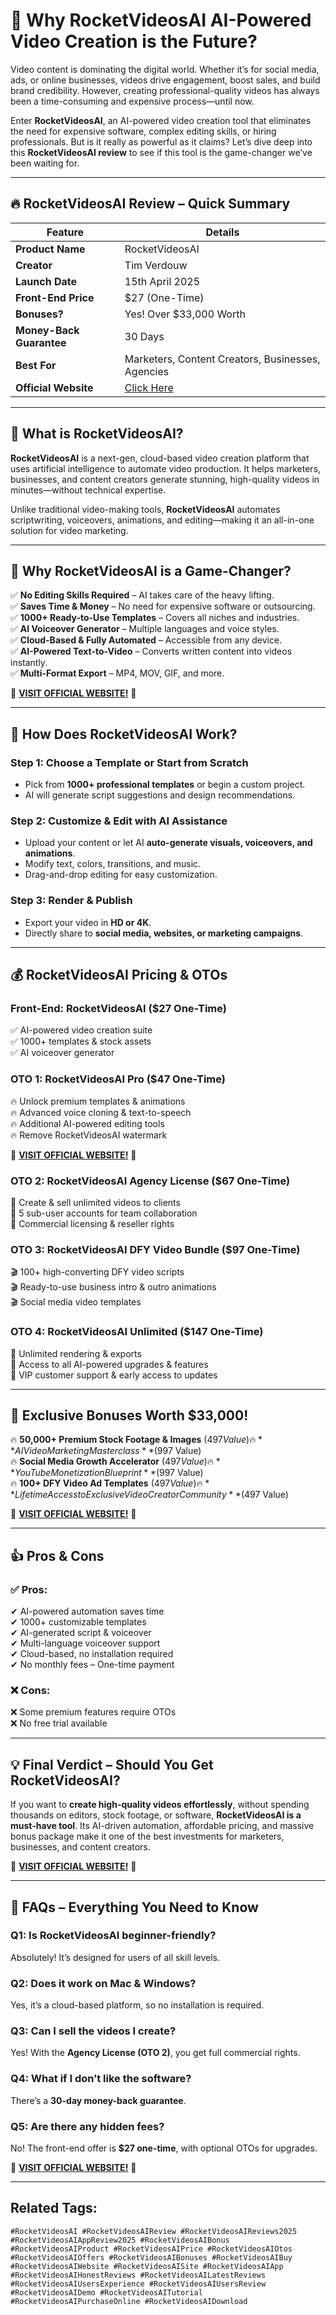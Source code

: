 # 🚀 Why RocketVideosAI AI-Powered Video Creation is the Future?

Video content is dominating the digital world. Whether it’s for social media, ads, or online businesses, videos drive engagement, boost sales, and build brand credibility. However, creating professional-quality videos has always been a time-consuming and expensive process—until now.

Enter **RocketVideosAI**, an AI-powered video creation tool that eliminates the need for expensive software, complex editing skills, or hiring professionals. But is it really as powerful as it claims? Let’s dive deep into this **RocketVideosAI review** to see if this tool is the game-changer we’ve been waiting for.

---

## 🔥 RocketVideosAI Review – Quick Summary

| Feature          | Details |
|----------------|---------|
| **Product Name** | RocketVideosAI |
| **Creator** | Tim Verdouw |
| **Launch Date** | 15th April 2025 |
| **Front-End Price** | $27 (One-Time) |
| **Bonuses?** | Yes! Over $33,000 Worth |
| **Money-Back Guarantee** | 30 Days |
| **Best For** | Marketers, Content Creators, Businesses, Agencies |
| **Official Website** | [Click Here](https://reviewdark.com/rocketvideosai-review-otos-coupon-33k-free-bo/) |

---

## 🎥 What is RocketVideosAI?

**RocketVideosAI** is a next-gen, cloud-based video creation platform that uses artificial intelligence to automate video production. It helps marketers, businesses, and content creators generate stunning, high-quality videos in minutes—without technical expertise.

Unlike traditional video-making tools, **RocketVideosAI** automates scriptwriting, voiceovers, animations, and editing—making it an all-in-one solution for video marketing.

---

## 🚀 Why RocketVideosAI is a Game-Changer?

✅ **No Editing Skills Required** – AI takes care of the heavy lifting.  
✅ **Saves Time & Money** – No need for expensive software or outsourcing.  
✅ **1000+ Ready-to-Use Templates** – Covers all niches and industries.  
✅ **AI Voiceover Generator** – Multiple languages and voice styles.  
✅ **Cloud-Based & Fully Automated** – Accessible from any device.  
✅ **AI-Powered Text-to-Video** – Converts written content into videos instantly.  
✅ **Multi-Format Export** – MP4, MOV, GIF, and more.  

🚀 **[VISIT OFFICIAL WEBSITE!](https://reviewdark.com/rocketvideosai-review-otos-coupon-33k-free-bo/)** 🚀

---

## 📌 How Does RocketVideosAI Work?

### **Step 1: Choose a Template or Start from Scratch**
- Pick from **1000+ professional templates** or begin a custom project.  
- AI will generate script suggestions and design recommendations.

### **Step 2: Customize & Edit with AI Assistance**
- Upload your content or let AI **auto-generate visuals, voiceovers, and animations**.  
- Modify text, colors, transitions, and music.  
- Drag-and-drop editing for easy customization.

### **Step 3: Render & Publish**
- Export your video in **HD or 4K**.  
- Directly share to **social media, websites, or marketing campaigns**.

---

## 💰 RocketVideosAI Pricing & OTOs

### **Front-End: RocketVideosAI ($27 One-Time)**
✅ AI-powered video creation suite  
✅ 1000+ templates & stock assets  
✅ AI voiceover generator  

### **OTO 1: RocketVideosAI Pro ($47 One-Time)**
🔥 Unlock premium templates & animations  
🔥 Advanced voice cloning & text-to-speech  
🔥 Additional AI-powered editing tools  
🔥 Remove RocketVideosAI watermark  

🚀 **[VISIT OFFICIAL WEBSITE!](https://reviewdark.com/rocketvideosai-review-otos-coupon-33k-free-bo/)** 🚀

### **OTO 2: RocketVideosAI Agency License ($67 One-Time)**
🚀 Create & sell unlimited videos to clients  
🚀 5 sub-user accounts for team collaboration  
🚀 Commercial licensing & reseller rights  

### **OTO 3: RocketVideosAI DFY Video Bundle ($97 One-Time)**
🎬 100+ high-converting DFY video scripts  
🎬 Ready-to-use business intro & outro animations  
🎬 Social media video templates  

### **OTO 4: RocketVideosAI Unlimited ($147 One-Time)**
🚀 Unlimited rendering & exports  
🚀 Access to all AI-powered upgrades & features  
🚀 VIP customer support & early access to updates  

---

## 🎁 Exclusive Bonuses Worth $33,000!

🔥 **50,000+ Premium Stock Footage & Images** ($497 Value)  
🔥 **AI Video Marketing Masterclass** ($997 Value)  
🔥 **Social Media Growth Accelerator** ($497 Value)  
🔥 **YouTube Monetization Blueprint** ($997 Value)  
🔥 **100+ DFY Video Ad Templates** ($497 Value)  
🔥 **Lifetime Access to Exclusive Video Creator Community** ($497 Value)  

🚀 **[VISIT OFFICIAL WEBSITE!](https://reviewdark.com/rocketvideosai-review-otos-coupon-33k-free-bo/)** 🚀

---

## 👍 Pros & Cons

### ✅ **Pros:**
✔ AI-powered automation saves time  
✔ 1000+ customizable templates  
✔ AI-generated script & voiceover  
✔ Multi-language voiceover support  
✔ Cloud-based, no installation required  
✔ No monthly fees – One-time payment  

### ❌ **Cons:**
❌ Some premium features require OTOs  
❌ No free trial available  

---

## 💡 Final Verdict – Should You Get RocketVideosAI?

If you want to **create high-quality videos effortlessly**, without spending thousands on editors, stock footage, or software, **RocketVideosAI is a must-have tool**. Its AI-driven automation, affordable pricing, and massive bonus package make it one of the best investments for marketers, businesses, and content creators.

🚀 **[VISIT OFFICIAL WEBSITE!](https://reviewdark.com/rocketvideosai-review-otos-coupon-33k-free-bo/)** 🚀

---

## 📌 FAQs – Everything You Need to Know

### **Q1: Is RocketVideosAI beginner-friendly?**
Absolutely! It’s designed for users of all skill levels.

### **Q2: Does it work on Mac & Windows?**
Yes, it’s a cloud-based platform, so no installation is required.

### **Q3: Can I sell the videos I create?**
Yes! With the **Agency License (OTO 2)**, you get full commercial rights.

### **Q4: What if I don’t like the software?**
There’s a **30-day money-back guarantee**.

### **Q5: Are there any hidden fees?**
No! The front-end offer is **$27 one-time**, with optional OTOs for upgrades.

🚀 **[VISIT OFFICIAL WEBSITE!](https://reviewdark.com/rocketvideosai-review-otos-coupon-33k-free-bo/)** 🚀

---

## Related Tags:

`#RocketVideosAI #RocketVideosAIReview #RocketVideosAIReviews2025 #RocketVideosAIAppReview2025 #RocketVideosAIBonus #RocketVideosAIProduct #RocketVideosAIPrice #RocketVideosAIOtos #RocketVideosAIOffers #RocketVideosAIBonuses #RocketVideosAIBuy #RocketVideosAIWebsite #RocketVideosAISite #RocketVideosAIApp #RocketVideosAIHonestReviews #RocketVideosAILatestReviews #RocketVideosAIUsersExperience #RocketVideosAIUsersReview #RocketVideosAIDemo #RocketVideosAITutorial #RocketVideosAIPurchaseOnline #RocketVideosAIDownload`

